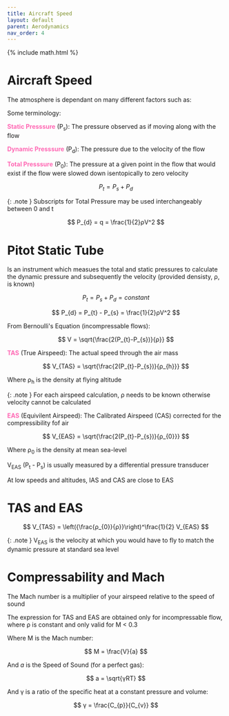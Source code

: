 ```yaml
---
title: Aircraft Speed
layout: default
parent: Aerodynamics
nav_order: 4
---
```


{% include math.html %}

<h1>Aircraft Speed</h1>


The atmosphere is dependant on many different factors such as:

Some terminology:

<span style="color:HotPink">**Static Presssure**</span> (P<sub>s</sub>): The pressure observed as if moving along with the flow

<span style="color:HotPink">**Dynamic Presssure**</span> (P<sub>d</sub>): The pressure due to the velocity of the flow

<span style="color:HotPink">**Total Presssure**</span> (P<sub>0</sub>): The pressure at a given point in the flow that would exist if the flow were slowed down isentopically to zero velocity

$$ P_{t} = P_{s} + P_{d} $$

{: .note }
Subscripts for Total Pressure may be used interchangeably between 0 and t

$$ P_{d} = q = \frac{1}{2}ρV^2 $$

# Pitot Static Tube

Is an instrument which measues the total and static pressures to calculate the dynamic pressure and subsequently the velocity (provided densisty, ρ, is known)

$$ P_{t} = P_{s} + P_{d} = constant $$

$$ P_{d} = P_{t} - P_{s} = \frac{1}{2}ρV^2 $$

From Bernoulli's Equation (incompressable flows):

$$ V = \sqrt{\frac{2(P_{t}-P_{s})}{ρ}} $$

<span style="color:HotPink">**TAS**</span> (True Airspeed): The actual speed through the air mass

$$ V_{TAS} = \sqrt{\frac{2(P_{t}-P_{s})}{ρ_{h}}} $$

Where ρ<sub>h</sub> is the density at flying altitude

{: .note }
For each airspeed calculation, ρ needs to be known otherwise velocity cannot be calculated

<span style="color:HotPink">**EAS**</span> (Equivilent Airspeed): The Calibrated Airspeed (CAS) corrected for the compressibility fof air

$$ V_{EAS} = \sqrt{\frac{2(P_{t}-P_{s})}{ρ_{0}}} $$

Where ρ<sub>0</sub> is the density at mean sea-level

V<sub>EAS</sub> (P<sub>t</sub> - P<sub>s</sub>) is usually measured by a differential pressure transducer

At low speeds and altitudes, IAS and CAS are close to EAS

# TAS and EAS

$$ V_{TAS} = \left({\frac{ρ_{0}}{ρ}}\right)^\frac{1}{2} V_{EAS} $$

{: .note }
V<sub>EAS</sub> is the velocity at which you would have to fly to match the dynamic pressure at standard sea level

# Compressability and Mach

The Mach number is a multiplier of your airspeed relative to the speed of sound

The expression for TAS and EAS are obtained only for incompressable flow, where ρ is constant and only valid for M < 0.3

Where M is the Mach number:

$$ M = \frac{V}{a} $$

And <i>a</i> is the Speed of Sound (for a perfect gas):

$$ a = \sqrt{γRT} $$

And γ is a ratio of the specific heat at a constant pressure and volume:

$$ γ = \frac{C_{p}}{C_{v}} $$